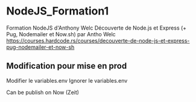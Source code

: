 # NodeJS_Formation1

Formation NodeJS d'Anthony Welc
Découverte de Node.js et Express (+ Pug, Nodemailer et Now.sh) par Antho Welc
https://courses.hardcode.rs/courses/decouverte-de-node-js-et-express-pug-nodemailer-et-now-sh

## Modification pour mise en prod

Modifier le variables.env
Ignorer le variables.env

Can be publish on Now (Zeit)
